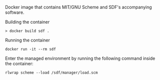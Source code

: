 Docker image that contains MIT/GNU Scheme and SDF's accompanying
software. 

Building the container
```
> docker build sdf .
```

Running the container
```
docker run -it --rm sdf
```

Enter the managed environment by running the following
command inside the container:
```shell
rlwrap scheme --load /sdf/manager/load.scm
```
